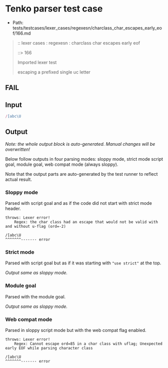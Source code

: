 # Tenko parser test case

- Path: tests/testcases/lexer_cases/regexesn/charclass_char_escapes_early_eof/166.md

> :: lexer cases : regexesn : charclass char escapes early eof
>
> ::> 166
>
> Imported lexer test
>
> escaping a prefixed single uc letter

## FAIL

## Input

`````js
/[abc\U
`````

## Output

_Note: the whole output block is auto-generated. Manual changes will be overwritten!_

Below follow outputs in four parsing modes: sloppy mode, strict mode script goal, module goal, web compat mode (always sloppy).

Note that the output parts are auto-generated by the test runner to reflect actual result.

### Sloppy mode

Parsed with script goal and as if the code did not start with strict mode header.

`````
throws: Lexer error!
    Regex: the char class had an escape that would not be valid with and without u-flag (ord=-2)

/[abc\U
^^^^^^^------- error
`````

### Strict mode

Parsed with script goal but as if it was starting with `"use strict"` at the top.

_Output same as sloppy mode._

### Module goal

Parsed with the module goal.

_Output same as sloppy mode._

### Web compat mode

Parsed in sloppy script mode but with the web compat flag enabled.

`````
throws: Lexer error!
    Regex: Cannot escape ord=85 in a char class with uflag; Unexpected early EOF while parsing character class

/[abc\U
^^^^^^^------- error
`````

